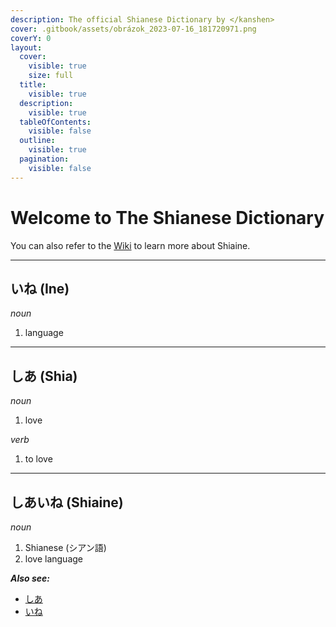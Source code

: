 ```yaml
---
description: The official Shianese Dictionary by </kanshen>
cover: .gitbook/assets/obrázok_2023-07-16_181720971.png
coverY: 0
layout:
  cover:
    visible: true
    size: full
  title:
    visible: true
  description:
    visible: true
  tableOfContents:
    visible: false
  outline:
    visible: true
  pagination:
    visible: false
---
```


# Welcome to The Shianese Dictionary

You can also refer to the [Wiki](http://127.0.0.1:5000/o/717nC6K253NOkZs6QgtK/s/7T4YQTFOYM7NHA7bhYUP/) to learn more about Shiaine.

***

## いね (Ine) <a href="#ine" id="ine"></a>

_noun_

1. language

***

## しあ (Shia) <a href="#shia" id="shia"></a>

_noun_

1. love

_verb_

1. to love

***

## しあいね (Shiaine) <a href="#shiaine" id="shiaine"></a>

_noun_

1. Shianese (シアン語)
2. love language

_**Also see:**_

* [しあ](./#shia-shia)
* [いね](./#ine-ine)
